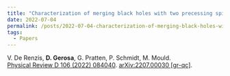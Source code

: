```yaml
---
title: "Characterization of merging black holes with two precessing spins"
date: 2022-07-04
permalink: /posts/2022-07-04-characterization-of-merging-black-holes-with-two-precessing-spins
tags:
  - Papers
---
```






V. De Renzis, **D. Gerosa**, G. Pratten, P. Schmidt, M. Mould.\
[Physical Review D 106 (2022) 084040](https://journals.aps.org/prd/abstract/10.1103/PhysRevD.106.084040). [arXiv:2207.00030 [gr-qc]](https://arxiv.org/abs/2207.00030).